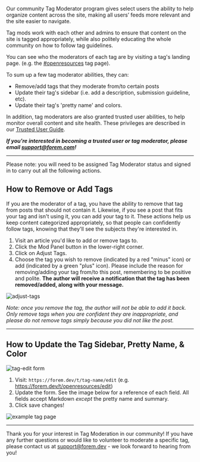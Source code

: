 Our community Tag Moderator program gives select users the ability to help organize content across the site, making all users’ feeds more relevant and the site easier to navigate.

Tag mods work with each other and admins to ensure that content on the site is tagged appropriately, while also politely educating the whole community on how to follow tag guidelines.

You can see who the moderators of each tag are by visiting a tag's landing page. (e.g. the [#openresources](/t/openresources) tag page).

To sum up a few tag moderator abilities, they can:
*   Remove/add tags that they moderate from/to certain posts
*   Update their tag's sidebar (i.e. add a description, submission guideline, etc).
*   Update their tag's 'pretty name' and colors.

In addition, tag moderators are also granted trusted user abilities, to help monitor overall content and site health. These privileges are described in our [Trusted User Guide](/community-moderation).

***If you're interested in becoming a trusted user or tag moderator, please email support@forem.com!***

---

Please note: you will need to be assigned Tag Moderator status and signed in to carry out all the following actions.

## How to Remove or Add Tags
If you are the moderator of a tag, you have the ability to remove that tag from posts that should not contain it. Likewise, if you see a post that fits your tag and isn't using it, you can add your tag to it. These actions help us keep content categorized appropriately, so that people can confidently follow tags, knowing that they'll see the subjects they're interested in.

1.  Visit an article you'd like to add or remove tags to.
2.  Click the Mod Panel button in the lower-right corner.
3.  Click on Adjust Tags.
4.  Choose the tag you wish to remove (indicated by a red "minus" icon) or add (indicated by a green "plus" icon). Please include the reason for removing/adding your tag from/to this post, remembering to be positive and polite. **The author will receive a notification that the tag has been removed/added, along with your message.**

![adjust-tags](https://forem.dev/remoteimages/uploads/articles/8bofxmtg96oe3ahhanz4.png)

_Note: once you remove the tag, the author will not be able to add it back. Only remove tags when you are confident they are inappropriate, and please do not remove tags simply because you did not like the post._

---

## How to Update the Tag Sidebar, Pretty Name, & Color

![tag-edit form](https://forem.dev/remoteimages/uploads/articles/knhgeoqatque182j94ed.png)

1.  Visit: `https://forem.dev/t/tag-name/edit` (e.g. https://forem.dev/t/openresources/edit)
2.  Update the form. See the image below for a reference of each field. All fields accept Markdown _except_ the pretty name and summary.
3.  Click save changes!

![example tag page](https://forem.dev/remoteimages/uploads/articles/y44a5iarb9r25n5o5ldm.png)

---

Thank you for your interest in Tag Moderation in our community! If you have any further questions or would like to volunteer to moderate a specific tag, please contact us at support@forem.dev - we look forward to hearing from you!
